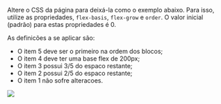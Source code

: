 Altere o CSS da página para deixá-la como o exemplo abaixo. Para isso, utilize as propriedades, `flex-basis`, `flex-grow` e `order`. O valor inicial (padrão) para estas propriedades é 0.


As definicões a se aplicar são:
- O item 5 deve ser o primeiro na ordem dos blocos;
- O item 4 deve ter uma base flex de 200px;
- O item 3 possui 3/5 do espaco restante;
- O item 2 possui 2/5 do espaco restante;
- O item 1 não sofre alteracoes.

![](https://jslpfmlhyrzjbddidwga.supabase.co/storage/v1/object/public/assets-conteudo/imagens/exercicio3-flex.png?t=2022-09-11T22%3A09%3A56.693Z)